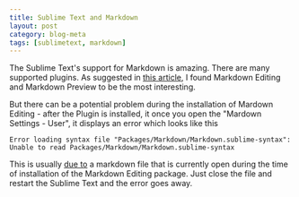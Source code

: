 ```yaml
---
title: Sublime Text and Markdown
layout: post
category: blog-meta
tags: [sublimetext, markdown]
---
```

The Sublime Text's support for Markdown is amazing. There are many supported plugins. As suggested in [this article](http://plaintext-productivity.net/2-04-how-to-set-up-sublime-text-for-markdown-editing.html), I found Markdown Editing and Markdown Preview to be the most interesting.

But there can be a potential problem during the installation of Mardown Editing  - after the Plugin is installed, it once you open the "Mardown Settings - User", it displays an error which looks like this

```err
Error loading syntax file "Packages/Markdown/Markdown.sublime-syntax": Unable to read Packages/Markdown/Markdown.sublime-syntax
```

This is usually [due to](https://github.com/SublimeText-Markdown/MarkdownEditing/issues/485) a markdown file that is currently open during the time of installation of the Markdown Editing package. Just close the file and restart the Sublime Text and the error goes away.